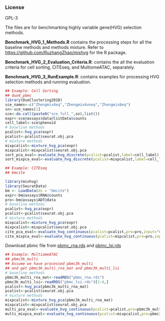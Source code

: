 ### License

GPL-3

The files are for benchmarking highly variable gene(HVG) selection methods.

**Benchmark_HVG_1_Methods.R** contains the processing steps for all the baseline methods and methods mixture. Refer to https://github.com/RuzhangZhao/mixhvg for the R package.

**Benchmark_HVG_2_Evaluation_Criteria.R**: contains the all the evaluation criteria for cell sorting, CITEseq, and MultiomeATAC, separately.

**Benchmark_HVG_3_RunExample.R**: contains examples for processing HVG selection methods and running evaluation.

```R
## Example: Cell Sorting
## duo4_pbmc
library(DuoClustering2018)
sce_names<-c("Zhengmix4eq","Zhengmix4uneq","Zhengmix8eq")
sn<-sce_names[1]
sce<-do.call(paste0("sce_full_",sn),list())
expr<-sce@assays$data@listData$counts
cell_label<-sce$phenoid
# baseline methods
pcalist<-hvg_pca(expr)
pcalist<-pcalist$seurat.obj.pca
# mixture methods
mixpcalist<-mixture_hvg_pca(expr)
mixpcalist<-mixpcalist$seurat.obj.pca
sort_pca_eval<-evaluate_hvg_discrete(pcalist=pcalist,label=cell_label)
sort_mixpca_eval<-evaluate_hvg_discrete(pcalist=mixpcalist,label=cell_label)
```



```R
## Example: CITEseq
## bmcite

library(mixhvg)
library(SeuratData)
bm <- LoadData(ds = "bmcite")
expr<-bm@assays$RNA@counts
pro<-bm@assays$ADT@data
# baseline methods
pcalist<-hvg_pca(expr)
pcalist<-pcalist$seurat.obj.pca
# mixture methods
mixpcalist<-mixture_hvg_pca(expr)
mixpcalist<-mixpcalist$seurat.obj.pca
cite_pca_eval<-evaluate_hvg_continuous(pcalist=pcalist,pro=pro,input="CITEseq")
cite_mixpca_eval<-evaluate_hvg_continuous(pcalist=mipcalist,pro=pro,input="CITEseq")

```



Download pbmc file from [pbmc_rna.rds](https://github.com/RuzhangZhao/pbmc3k/blob/main/pbmc3k_rna.rds) and [pbmc_lsi.rds](https://github.com/RuzhangZhao/pbmc3k/blob/main/pbmc3k_lsi.rds)

```R
## Example: MultiomeATAC
## pbmc3k_multi
## Assume we have processed pbmc3k_multi
## and get pbmc3k_multi_rna_mat and pbmc3k_multi_lsi
# baseline methods
pbmc3k_multi_rna_mat<-readRDS("pbmc_rna.rds")
pbmc3k_multi_lsi<-readRDS("pbmc_lsi.rds")[1:4,]
pcalist<-hvg_pca(pbmc3k_multi_rna_mat)
pcalist<-pcalist$seurat.obj.pca
# mixture methods
mixpcalist<-mixture_hvg_pca(pbmc3k_multi_rna_mat)
mixpcalist<-mixpcalist$seurat.obj.pca
multi_pca_eval<-evaluate_hvg_continuous(pcalist=pcalist,pro=pbmc3k_multi_lsi,input="MultiomeATAC")
multi_mixpca_eval<-evaluate_hvg_continuous(pcalist=mixpcalist,pro=pbmc3k_multi_lsi,input="MultiomeATAC")

```


